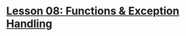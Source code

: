 # [Lesson 08: Functions & Exception Handling](https://colab.research.google.com/drive/1hK73zQXY_qO9xZYxpX2zVtemBWM0Rq6O?usp=sharing)
